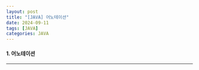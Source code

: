 ```yaml
---
layout: post
title: "[JAVA] 어노테이션"
date: 2024-09-11
tags: [JAVA]
categories: JAVA
---
```


#### 1. 어노테이션

---